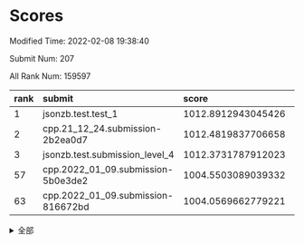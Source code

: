 # Scores

Modified Time: 2022-02-08 19:38:40

Submit Num: 207

All Rank Num: 159597

| rank |               submit               |       score        |       sigma        | pk_num |
| :--- | :--------------------------------- | :----------------- | :----------------- | :----- |
| 1    | jsonzb.test.test_1                 | 1012.8912943045426 | 0.8045503900548989 | 3088   |
| 2    | cpp.21_12_24.submission-2b2ea0d7   | 1012.4819837706658 | 0.7844125767555209 | 3083   |
| 3    | jsonzb.test.submission_level_4     | 1012.3731787912023 | 0.8056212755489256 | 3091   |
| 57   | cpp.2022_01_09.submission-5b0e3de2 | 1004.5503089039332 | 0.7220412395382225 | 3082   |
| 63   | cpp.2022_01_09.submission-816672bd | 1004.0569662779221 | 0.724737412650745  | 3086   |


<details>
<summary>全部</summary>

| rank |                 submit                 |       score        |       sigma        | pk_num |
| :--- | :------------------------------------- | :----------------- | :----------------- | :----- |
| 1    | jsonzb.test.test_1                     | 1012.8912943045426 | 0.8045503900548989 | 3088   |
| 2    | cpp.21_12_24.submission-2b2ea0d7       | 1012.4819837706658 | 0.7844125767555209 | 3083   |
| 3    | jsonzb.test.submission_level_4         | 1012.3731787912023 | 0.8056212755489256 | 3091   |
| 4    | gobigger.level_3.submission_level_3_33 | 1011.8640890790513 | 0.7851401525757626 | 3086   |
| 5    | gobigger.level_3.submission_level_3_43 | 1011.3468254146276 | 0.7621389919883927 | 3085   |
| 6    | gobigger.level_3.submission_level_3_18 | 1011.3451849911776 | 0.7996974296977453 | 3083   |
| 7    | gobigger.level_3.submission_level_3_17 | 1011.3224340982364 | 0.7903284715377644 | 3086   |
| 8    | gobigger.level_3.submission_level_3_24 | 1011.0682486546837 | 0.7435402983221189 | 3083   |
| 9    | gobigger.level_3.submission_level_3_3  | 1010.921420788221  | 0.7696899874000875 | 3080   |
| 10   | gobigger.level_3.submission_level_3_13 | 1010.9092090520578 | 0.7873628548027234 | 3081   |
| 11   | gobigger.level_3.submission_level_3_44 | 1010.8036716585658 | 0.759392829148322  | 3088   |
| 12   | gobigger.level_3.submission_level_3_6  | 1010.6389037730361 | 0.7776726134896164 | 3083   |
| 13   | gobigger.level_3.submission_level_3_30 | 1010.5512305675073 | 0.7702233810451777 | 3085   |
| 14   | gobigger.level_3.submission_level_3_47 | 1010.5267515001676 | 0.7889025589822815 | 3086   |
| 15   | gobigger.level_3.submission_level_3_10 | 1010.4805279869892 | 0.7698560922321899 | 3082   |
| 16   | gobigger.level_3.submission_level_3_22 | 1010.449742937732  | 0.760479752205385  | 3083   |
| 17   | gobigger.level_3.submission_level_3_48 | 1010.426594665984  | 0.7673332583449926 | 3083   |
| 18   | gobigger.level_3.submission_level_3_14 | 1010.3890760424803 | 0.7721682361076239 | 3084   |
| 19   | gobigger.level_3.submission_level_3_35 | 1010.3635093435726 | 0.7563618678047065 | 3084   |
| 20   | gobigger.level_3.submission_level_3_2  | 1010.2995150273479 | 0.7714066919266399 | 3087   |
| 21   | gobigger.level_3.submission_level_3_38 | 1010.223246939968  | 0.7706904358997695 | 3084   |
| 22   | gobigger.level_3.submission_level_3_19 | 1010.1956575006897 | 0.7565076398613327 | 3080   |
| 23   | gobigger.level_3.submission_level_3_39 | 1010.1927369656323 | 0.7541923840950057 | 3084   |
| 24   | gobigger.level_3.submission_level_3_25 | 1010.1617870842581 | 0.7551337430215445 | 3084   |
| 25   | gobigger.level_3.submission_level_3_15 | 1010.109966433878  | 0.7495139053307085 | 3085   |
| 26   | gobigger.level_3.submission_level_3_27 | 1009.9818477266667 | 0.7622112857142316 | 3085   |
| 27   | gobigger.level_3.submission_level_3_23 | 1009.913548902399  | 0.7791898279577437 | 3087   |
| 28   | gobigger.level_3.submission_level_3_26 | 1009.8748692105964 | 0.7789513161885    | 3081   |
| 29   | gobigger.level_3.submission_level_3_9  | 1009.8243250116368 | 0.7800995070937425 | 3091   |
| 30   | gobigger.level_3.submission_level_3_16 | 1009.7032759307205 | 0.7306039334428185 | 3089   |
| 31   | gobigger.level_3.submission_level_3_28 | 1009.6875270681131 | 0.7536526701250886 | 3080   |
| 32   | gobigger.level_3.submission_level_3_11 | 1009.6850983765768 | 0.7620840990029265 | 3087   |
| 33   | gobigger.level_3.submission_level_3_29 | 1009.654493630455  | 0.748179364495492  | 3084   |
| 34   | gobigger.level_3.submission_level_3_7  | 1009.6199353470874 | 0.7520037470095947 | 3085   |
| 35   | gobigger.level_3.submission_level_3_0  | 1009.6175854965359 | 0.7552616031176245 | 3082   |
| 36   | gobigger.level_3.submission_level_3_31 | 1009.6127799980245 | 0.7783382929198023 | 3085   |
| 37   | gobigger.level_3.submission_level_3_5  | 1009.4933654599296 | 0.7419107507470144 | 3088   |
| 38   | gobigger.level_3.submission_level_3_36 | 1009.4858688113842 | 0.75887549153239   | 3082   |
| 39   | gobigger.level_3.submission_level_3_40 | 1009.47992819113   | 0.7578210826284194 | 3084   |
| 40   | gobigger.level_3.submission_level_3_4  | 1009.4724281524836 | 0.7519163795886505 | 3088   |
| 41   | gobigger.level_3.submission_level_3_34 | 1009.2843468325972 | 0.7379070776075828 | 3085   |
| 42   | gobigger.level_3.submission_level_3_1  | 1009.2458753416429 | 0.7619702254243681 | 3082   |
| 43   | gobigger.level_3.submission_level_3_42 | 1009.1940578816794 | 0.7419475330430935 | 3086   |
| 44   | gobigger.level_3.submission_level_3_12 | 1009.1933410348934 | 0.7453987120258454 | 3090   |
| 45   | gobigger.level_3.submission_level_3_32 | 1009.1599086493597 | 0.7564568119877392 | 3082   |
| 46   | gobigger.level_3.submission_level_3_20 | 1009.0136258480212 | 0.7466447275617067 | 3085   |
| 47   | gobigger.level_3.submission_level_3_46 | 1008.9973437739509 | 0.7525404066021125 | 3079   |
| 48   | gobigger.level_3.submission_level_3_49 | 1008.9373617929514 | 0.759786915319587  | 3081   |
| 49   | gobigger.level_3.submission_level_3_37 | 1008.9308048643439 | 0.7446004290371018 | 3083   |
| 50   | gobigger.level_3.submission_level_3_8  | 1008.9302578638124 | 0.7396021931356315 | 3086   |
| 51   | gobigger.level_3.submission_level_3_45 | 1008.7582812823637 | 0.7412379292887437 | 3077   |
| 52   | gobigger.level_3.submission_level_3_41 | 1008.4899779478471 | 0.7353426348185949 | 3080   |
| 53   | gobigger.level_3.submission_level_3_21 | 1007.8212043039066 | 0.736051929010685  | 3081   |
| 54   | gobigger.level_1.submission_level_1_38 | 1005.1530106494469 | 0.7158577875475111 | 3087   |
| 55   | gobigger.level_1.submission_level_1_30 | 1005.0356032879331 | 0.7166538575797607 | 3087   |
| 56   | gobigger.level_1.submission_level_1_18 | 1004.6137645109778 | 0.717785415066351  | 3081   |
| 57   | cpp.2022_01_09.submission-5b0e3de2     | 1004.5503089039332 | 0.7220412395382225 | 3082   |
| 58   | gobigger.level_1.submission_level_1_8  | 1004.5075392746902 | 0.712712197599063  | 3084   |
| 59   | gobigger.level_1.submission_level_1_41 | 1004.440789488281  | 0.7047372611043023 | 3085   |
| 60   | gobigger.level_1.submission_level_1_22 | 1004.3252699649179 | 0.7338585465095908 | 3082   |
| 61   | gobigger.level_1.submission_level_1_23 | 1004.262048606622  | 0.7305317503543735 | 3081   |
| 62   | gobigger.level_1.submission_level_1_24 | 1004.2370624501032 | 0.7200494422359472 | 3085   |
| 63   | cpp.2022_01_09.submission-816672bd     | 1004.0569662779221 | 0.724737412650745  | 3086   |
| 64   | gobigger.level_1.submission_level_1_5  | 1004.0420268050804 | 0.7217033606888701 | 3079   |
| 65   | gobigger.level_1.submission_level_1_6  | 1003.9881195484813 | 0.7200027757310045 | 3087   |
| 66   | gobigger.level_1.submission_level_1_42 | 1003.9835346052574 | 0.709717220287891  | 3078   |
| 67   | gobigger.level_1.submission_level_1_9  | 1003.9062412260358 | 0.7168979906822729 | 3082   |
| 68   | gobigger.level_1.submission_level_1_1  | 1003.8332569156677 | 0.7180025918921704 | 3083   |
| 69   | gobigger.level_1.submission_level_1_13 | 1003.8009164076426 | 0.7210870420733709 | 3084   |
| 70   | gobigger.level_1.submission_level_1_25 | 1003.7820116530186 | 0.7136293677276346 | 3085   |
| 71   | gobigger.level_1.submission_level_1_33 | 1003.726119497833  | 0.7096793115337648 | 3087   |
| 72   | gobigger.level_1.submission_level_1_37 | 1003.7084456575348 | 0.7102110445804068 | 3082   |
| 73   | gobigger.level_1.submission_level_1_27 | 1003.5648431622499 | 0.7150038477141594 | 3080   |
| 74   | gobigger.level_1.submission_level_1_19 | 1003.5475914063218 | 0.717176929920281  | 3085   |
| 75   | gobigger.level_1.submission_level_1_31 | 1003.483092851793  | 0.7171364336002634 | 3081   |
| 76   | gobigger.level_1.submission_level_1_39 | 1003.464836411203  | 0.712440159507556  | 3087   |
| 77   | gobigger.level_1.submission_level_1_34 | 1003.3702796652569 | 0.7112671792833073 | 3086   |
| 78   | gobigger.level_1.submission_level_1_49 | 1003.2610668775707 | 0.7162095150584599 | 3088   |
| 79   | gobigger.level_1.submission_level_1_0  | 1003.2289794727003 | 0.7018760198243125 | 3083   |
| 80   | gobigger.level_1.submission_level_1_48 | 1003.2004569279228 | 0.715391185025274  | 3080   |
| 81   | gobigger.level_1.submission_level_1_29 | 1003.1781534261693 | 0.7093313038912555 | 3086   |
| 82   | gobigger.level_1.submission_level_1_28 | 1003.1609296887787 | 0.7344898535666863 | 3083   |
| 83   | gobigger.level_1.submission_level_1_26 | 1003.0703997969184 | 0.727200570350119  | 3085   |
| 84   | gobigger.level_1.submission_level_1_4  | 1003.0026870057923 | 0.7276649274744184 | 3081   |
| 85   | gobigger.level_1.submission_level_1_35 | 1002.9971511253642 | 0.7158028075054788 | 3084   |
| 86   | gobigger.level_1.submission_level_1_14 | 1002.9967412181054 | 0.7247274367204246 | 3088   |
| 87   | gobigger.level_1.submission_level_1_43 | 1002.9791674640148 | 0.7133028248174055 | 3085   |
| 88   | gobigger.level_1.submission_level_1_45 | 1002.9738364081117 | 0.7217763728126442 | 3083   |
| 89   | gobigger.level_1.submission_level_1_10 | 1002.9540395622525 | 0.7114899505250074 | 3083   |
| 90   | gobigger.level_1.submission_level_1_32 | 1002.9409461325043 | 0.7208250089154375 | 3085   |
| 91   | gobigger.level_1.submission_level_1_2  | 1002.939175277353  | 0.7182917251438639 | 3085   |
| 92   | gobigger.level_1.submission_level_1_21 | 1002.9196532797083 | 0.7118914611360373 | 3084   |
| 93   | gobigger.level_1.submission_level_1_7  | 1002.8783841396609 | 0.7174242877002471 | 3078   |
| 94   | gobigger.level_1.submission_level_1_11 | 1002.753782826186  | 0.7220275889228627 | 3081   |
| 95   | gobigger.level_1.submission_level_1_12 | 1002.738142517489  | 0.7136120365125218 | 3082   |
| 96   | gobigger.level_1.submission_level_1_46 | 1002.7261484375355 | 0.722190608238656  | 3083   |
| 97   | gobigger.level_1.submission_level_1_15 | 1002.7207958952021 | 0.7102379484821971 | 3087   |
| 98   | gobigger.level_1.submission_level_1_16 | 1002.714515606561  | 0.7282709655903269 | 3083   |
| 99   | gobigger.level_1.submission_level_1_36 | 1002.6763050392091 | 0.7155910007722106 | 3083   |
| 100  | gobigger.level_1.submission_level_1_20 | 1002.487328980757  | 0.7168748668026261 | 3085   |
| 101  | gobigger.level_1.submission_level_1_40 | 1002.4775864040075 | 0.7194852653749351 | 3088   |
| 102  | gobigger.level_1.submission_level_1_44 | 1002.4671194106126 | 0.7089650449381426 | 3086   |
| 103  | gobigger.level_1.submission_level_1_47 | 1002.4392347796077 | 0.716606086964959  | 3089   |
| 104  | gobigger.level_1.submission_level_1_17 | 1002.0771894578271 | 0.7177365595621664 | 3084   |
| 105  | gobigger.level_1.submission_level_1_3  | 1001.7881260076788 | 0.7117934471383628 | 3084   |
| 106  | gobigger.random.submission_random_43   | 997.5108765257169  | 0.7152412221618878 | 3083   |
| 107  | gobigger.random.submission_random_29   | 997.4193403974782  | 0.7022745470862728 | 3082   |
| 108  | gobigger.random.submission_random_35   | 997.1170773687675  | 0.7094517494499784 | 3085   |
| 109  | gobigger.random.submission_random_38   | 997.1085340871572  | 0.7165326702483668 | 3083   |
| 110  | gobigger.random.submission_random_46   | 996.8587927820017  | 0.6974488605132574 | 3085   |
| 111  | gobigger.random.submission_random_30   | 996.6623113441002  | 0.7002068441583634 | 3084   |
| 112  | gobigger.random.submission_random_48   | 996.5498192372611  | 0.7110603106202587 | 3084   |
| 113  | gobigger.random.submission_random_14   | 996.4962949629604  | 0.7045120963989189 | 3082   |
| 114  | gobigger.random.submission_random_21   | 996.3510722788857  | 0.7046196529651342 | 3083   |
| 115  | gobigger.random.submission_random_18   | 996.3466510523319  | 0.7094101023013646 | 3082   |
| 116  | gobigger.random.submission_random_37   | 996.3399583182122  | 0.7095864921920964 | 3086   |
| 117  | gobigger.random.submission_random_23   | 996.3101589591006  | 0.7165944846577195 | 3082   |
| 118  | gobigger.random.submission_random_26   | 996.2859676969375  | 0.7099519680978094 | 3085   |
| 119  | gobigger.random.submission_random_22   | 996.1203323401079  | 0.7129968733117767 | 3081   |
| 120  | gobigger.random.submission_random_4    | 996.1130725391934  | 0.710739696657927  | 3084   |
| 121  | gobigger.random.submission_random_41   | 996.0753347296961  | 0.7057726972635266 | 3081   |
| 122  | gobigger.random.submission_random_27   | 996.065171718039   | 0.7040331338555853 | 3085   |
| 123  | gobigger.random.submission_random_42   | 996.0518584614726  | 0.7182027516201964 | 3085   |
| 124  | gobigger.random.submission_random_47   | 996.0464689436678  | 0.7139451666223323 | 3080   |
| 125  | gobigger.random.submission_random_17   | 996.0116851678272  | 0.7171595972481534 | 3086   |
| 126  | gobigger.random.submission_random_19   | 995.9916519617819  | 0.7153907019554316 | 3084   |
| 127  | gobigger.random.submission_random_36   | 995.9573983994907  | 0.7219654478589069 | 3085   |
| 128  | gobigger.random.submission_random_2    | 995.9529679034712  | 0.7322747682847339 | 3095   |
| 129  | gobigger.random.submission_random_28   | 995.9405028062381  | 0.7165829382402046 | 3082   |
| 130  | gobigger.random.submission_random_40   | 995.924722341755   | 0.7243183995243893 | 3082   |
| 131  | gobigger.random.submission_random_3    | 995.8734757936563  | 0.7122981911996272 | 3078   |
| 132  | gobigger.random.submission_random_0    | 995.7379362823216  | 0.7212063736924579 | 3085   |
| 133  | gobigger.random.submission_random_39   | 995.7136580344131  | 0.717318153754833  | 3083   |
| 134  | gobigger.random.submission_random_6    | 995.7047906335723  | 0.716370364578499  | 3092   |
| 135  | gobigger.random.submission_random_34   | 995.6789529214792  | 0.7235378258531416 | 3081   |
| 136  | gobigger.random.submission_random_44   | 995.669483942585   | 0.7032558192333166 | 3087   |
| 137  | gobigger.random.submission_random_33   | 995.5900502028383  | 0.707666532557759  | 3087   |
| 138  | gobigger.random.submission_random_5    | 995.5386652290289  | 0.7165106336601597 | 3081   |
| 139  | gobigger.random.submission_random_49   | 995.5375664733577  | 0.7058126217143261 | 3086   |
| 140  | gobigger.random.submission_random_31   | 995.4819133581182  | 0.705575908310805  | 3083   |
| 141  | gobigger.random.submission_random_12   | 995.4498332700484  | 0.7120762935948984 | 3091   |
| 142  | gobigger.random.submission_random_11   | 995.2658676189241  | 0.7210650075036567 | 3085   |
| 143  | gobigger.random.submission_random_8    | 995.2363610812035  | 0.7253286509240883 | 3084   |
| 144  | gobigger.random.submission_random_15   | 995.2043559227137  | 0.7118636570172227 | 3082   |
| 145  | gobigger.random.submission_random_20   | 995.1275132318392  | 0.7040733035982283 | 3080   |
| 146  | gobigger.random.submission_random_1    | 995.1026506894157  | 0.7124441187149095 | 3087   |
| 147  | gobigger.random.submission_random_10   | 995.0420015960752  | 0.7227154465064517 | 3080   |
| 148  | gobigger.random.submission_random_25   | 995.0356606814139  | 0.7025167184899497 | 3088   |
| 149  | gobigger.random.submission_random_45   | 994.8851103791633  | 0.7108963120178282 | 3081   |
| 150  | gobigger.level_2.submission_level_2_49 | 994.8520554974276  | 0.7395271799425102 | 3085   |
| 151  | gobigger.random.submission_random_24   | 994.8425645857752  | 0.7158756508064861 | 3084   |
| 152  | gobigger.random.submission_random_13   | 994.8408224489476  | 0.714743570216957  | 3081   |
| 153  | gobigger.random.submission_random_16   | 994.6503942154039  | 0.7174815411507567 | 3080   |
| 154  | gobigger.random.submission_random_32   | 994.4289497085771  | 0.7258880868927096 | 3083   |
| 155  | gobigger.random.submission_random_9    | 994.3922430790476  | 0.7188712066786624 | 3082   |
| 156  | gobigger.random.submission_random_7    | 994.1360545239631  | 0.7141359713302868 | 3085   |
| 157  | gobigger.level_2.submission_level_2_8  | 993.8908580540866  | 0.7264413051987324 | 3089   |
| 158  | gobigger.level_2.submission_level_2_12 | 993.4700631826103  | 0.7466109887451721 | 3082   |
| 159  | gobigger.level_2.submission_level_2_42 | 993.3291070245     | 0.7321706886978039 | 3082   |
| 160  | gobigger.level_2.submission_level_2_20 | 993.2981837380263  | 0.7321591508290134 | 3083   |
| 161  | gobigger.level_2.submission_level_2_26 | 993.2685610165922  | 0.7308284239965253 | 3084   |
| 162  | gobigger.level_2.submission_level_2_33 | 993.2576439910374  | 0.7196057446402666 | 3081   |
| 163  | gobigger.level_2.submission_level_2_0  | 993.2088369576064  | 0.7206635283089652 | 3090   |
| 164  | gobigger.level_2.submission_level_2_11 | 993.1754905625135  | 0.741787349614226  | 3084   |
| 165  | gobigger.level_2.submission_level_2_45 | 993.0304480083402  | 0.7271682171233341 | 3086   |
| 166  | gobigger.level_2.submission_level_2_37 | 993.009638810214   | 0.7487216812601295 | 3082   |
| 167  | gobigger.level_2.submission_level_2_40 | 992.9899585827895  | 0.7374724798862433 | 3077   |
| 168  | gobigger.level_2.submission_level_2_5  | 992.9743887441231  | 0.7235029656652309 | 3081   |
| 169  | gobigger.level_2.submission_level_2_6  | 992.9571375200578  | 0.7326641234766098 | 3083   |
| 170  | gobigger.level_2.submission_level_2_31 | 992.8565019384504  | 0.7526309073586083 | 3090   |
| 171  | gobigger.level_2.submission_level_2_30 | 992.8433037786489  | 0.7454697877993844 | 3084   |
| 172  | gobigger.level_2.submission_level_2_46 | 992.8390777732366  | 0.7274494534701776 | 3077   |
| 173  | gobigger.level_2.submission_level_2_24 | 992.7693931054631  | 0.7419148451394273 | 3088   |
| 174  | gobigger.level_2.submission_level_2_38 | 992.6835520308703  | 0.7444992764006878 | 3083   |
| 175  | gobigger.level_2.submission_level_2_29 | 992.422740247496   | 0.737942895043803  | 3085   |
| 176  | gobigger.level_2.submission_level_2_14 | 992.3416921682431  | 0.743883808999287  | 3087   |
| 177  | gobigger.level_2.submission_level_2_19 | 992.3324699889323  | 0.751154326728862  | 3080   |
| 178  | gobigger.level_2.submission_level_2_32 | 992.2902158176548  | 0.7339118541719143 | 3085   |
| 179  | gobigger.level_2.submission_level_2_35 | 992.2444490262186  | 0.7595086933634249 | 3089   |
| 180  | gobigger.level_2.submission_level_2_10 | 992.2003415202752  | 0.7385851125713664 | 3081   |
| 181  | gobigger.level_2.submission_level_2_36 | 992.1967439612354  | 0.7398013351386004 | 3083   |
| 182  | gobigger.level_2.submission_level_2_23 | 992.1091803310434  | 0.7383401261814349 | 3090   |
| 183  | gobigger.level_2.submission_level_2_22 | 992.0868185625264  | 0.7534007266354766 | 3088   |
| 184  | gobigger.level_2.submission_level_2_17 | 992.0550181033229  | 0.7450249037797151 | 3088   |
| 185  | gobigger.level_2.submission_level_2_7  | 992.0440197015527  | 0.7264977422396734 | 3081   |
| 186  | gobigger.level_2.submission_level_2_9  | 991.9250677132512  | 0.7603034387615271 | 3081   |
| 187  | gobigger.level_2.submission_level_2_39 | 991.7882554408933  | 0.7419700861137106 | 3082   |
| 188  | gobigger.level_2.submission_level_2_27 | 991.6902073500247  | 0.7746902060300539 | 3080   |
| 189  | gobigger.level_2.submission_level_2_25 | 991.6835922400304  | 0.7503636369920711 | 3083   |
| 190  | gobigger.level_2.submission_level_2_18 | 991.6240440116261  | 0.754447827849412  | 3085   |
| 191  | gobigger.level_2.submission_level_2_1  | 991.5019886165711  | 0.7387325798459919 | 3083   |
| 192  | gobigger.level_2.submission_level_2_41 | 991.3704487934816  | 0.7584659739415803 | 3090   |
| 193  | gobigger.level_2.submission_level_2_28 | 991.3328432675578  | 0.7347911216202309 | 3084   |
| 194  | gobigger.level_2.submission_level_2_47 | 991.1765219797725  | 0.758003861249122  | 3084   |
| 195  | gobigger.level_2.submission_level_2_3  | 991.1465765616808  | 0.7452364497029608 | 3089   |
| 196  | gobigger.level_2.submission_level_2_44 | 991.0618468126058  | 0.7570638586245202 | 3082   |
| 197  | gobigger.level_2.submission_level_2_16 | 991.034273758332   | 0.7526195769665385 | 3078   |
| 198  | gobigger.level_2.submission_level_2_48 | 990.7541402290874  | 0.7764735124525312 | 3083   |
| 199  | gobigger.level_2.submission_level_2_34 | 990.7470963228825  | 0.7597984257892318 | 3084   |
| 200  | gobigger.level_2.submission_level_2_4  | 990.7457435294772  | 0.7524220026098031 | 3081   |
| 201  | gobigger.level_2.submission_level_2_13 | 990.720228285342   | 0.7523135078229195 | 3090   |
| 202  | gobigger.level_2.submission_level_2_43 | 990.6056557116493  | 0.769611184951718  | 3088   |
| 203  | gobigger.level_2.submission_level_2_21 | 990.588393567927   | 0.7818425411555784 | 3086   |
| 204  | gobigger.level_2.submission_level_2_15 | 990.1871115564688  | 0.7773788130968476 | 3082   |
| 205  | gobigger.level_2.submission_level_2_2  | 989.6757509305277  | 0.7590742316177159 | 3086   |
| 206  | gobigger.none.submission_none_0        | 978.3150101658799  | 1.3202642838086711 | 3081   |
| 207  | gobigger.none.submission_none_1        | 975.3178538016443  | 1.5165974225573318 | 3084   |

</details>